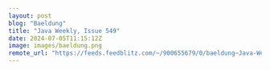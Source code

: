 ```yaml
---
layout: post
blog: "Baeldung"
title: "Java Weekly, Issue 549"
date: 2024-07-05T11:15:12Z
image: images/baeldung.png
remote_url: "https://feeds.feedblitz.com/~/900655679/0/baeldung~Java-Weekly-Issue"
---
```

